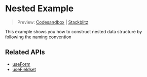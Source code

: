 # Nested Example

> Preview: [Codesandbox](https://codesandbox.io/s/github/edmundhung/conform/tree/v0.3.0/examples/nested) \| [Stackblitz](https://stackblitz.com/github/edmundhung/conform/tree/v0.3.0/examples/nested)

This example shows you how to construct nested data structure by following the naming convention

## Related APIs

- [useForm](../../packages/conform-react/README.md#useForm)
- [useFieldset](../../packages/conform-react/README.md#useFieldset)
